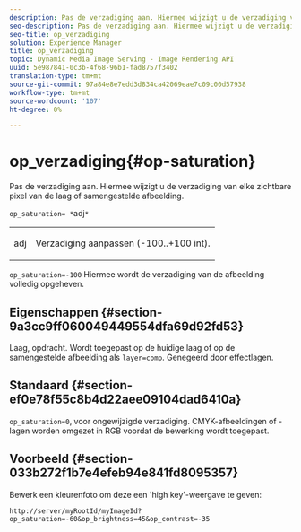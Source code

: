 ```yaml
---
description: Pas de verzadiging aan. Hiermee wijzigt u de verzadiging van elke zichtbare pixel van de laag of samengestelde afbeelding.
seo-description: Pas de verzadiging aan. Hiermee wijzigt u de verzadiging van elke zichtbare pixel van de laag of samengestelde afbeelding.
seo-title: op_verzadiging
solution: Experience Manager
title: op_verzadiging
topic: Dynamic Media Image Serving - Image Rendering API
uuid: 5e987841-0c3b-4f68-96b1-fad8757f3402
translation-type: tm+mt
source-git-commit: 97a84e8e7edd3d834ca42069eae7c09c00d57938
workflow-type: tm+mt
source-wordcount: '107'
ht-degree: 0%

---
```



# op_verzadiging{#op-saturation}

Pas de verzadiging aan. Hiermee wijzigt u de verzadiging van elke zichtbare pixel van de laag of samengestelde afbeelding.

`op_saturation= *`adj`*`

<table id="simpletable_5F118A28FE674B06A16F6F19C56B4594"> 
 <tr class="strow"> 
  <td class="stentry"> <p><span class="varname"> adj</span> </p> </td> 
  <td class="stentry"> <p>Verzadiging aanpassen (-100..+100 int). </p></td> 
 </tr> 
</table>

`op_saturation=-100` Hiermee wordt de verzadiging van de afbeelding volledig opgeheven.

## Eigenschappen {#section-9a3cc9ff060049449554dfa69d92fd53}

Laag, opdracht. Wordt toegepast op de huidige laag of op de samengestelde afbeelding als `layer=comp`. Genegeerd door effectlagen.

## Standaard {#section-ef0e78f55c8b4d22aee09104dad6410a}

`op_saturation=0`, voor ongewijzigde verzadiging. CMYK-afbeeldingen of -lagen worden omgezet in RGB voordat de bewerking wordt toegepast.

## Voorbeeld {#section-033b272f1b7e4efeb94e841fd8095357}

Bewerk een kleurenfoto om deze een &#39;high key&#39;-weergave te geven:

`http://server/myRootId/myImageId?op_saturation=-60&op_brightness=45&op_contrast=-35`
